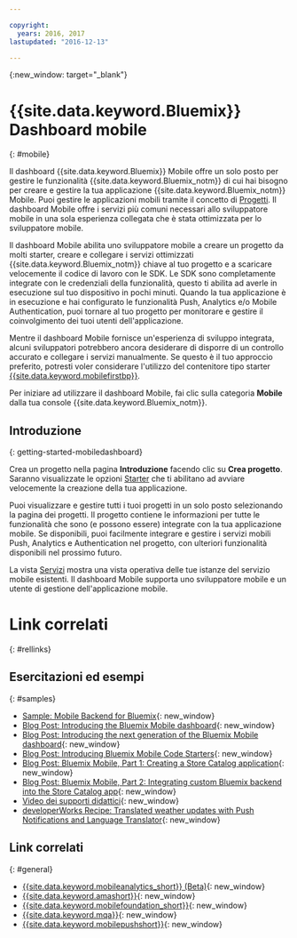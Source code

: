 ```yaml
---

copyright:
  years: 2016, 2017
lastupdated: "2016-12-13"

---
```

{:new_window: target="_blank"}

# {{site.data.keyword.Bluemix}} Dashboard mobile
{: #mobile}

Il dashboard {{site.data.keyword.Bluemix}} Mobile offre un solo posto per gestire le funzionalità {{site.data.keyword.Bluemix_notm}} di cui hai bisogno per creare e gestire la tua applicazione {{site.data.keyword.Bluemix_notm}} Mobile. Puoi gestire le applicazioni mobili tramite il concetto di [Progetti](projects.html). Il dashboard Mobile offre i servizi più comuni necessari allo sviluppatore mobile in una sola esperienza collegata che è stata ottimizzata per lo sviluppatore mobile.

Il dashboard Mobile abilita uno sviluppatore mobile a creare un progetto da molti starter, creare e collegare i servizi ottimizzati {{site.data.keyword.Bluemix_notm}} chiave al tuo progetto e a scaricare velocemente il codice di lavoro con le SDK. Le SDK sono completamente integrate con le credenziali della funzionalità, questo ti abilita ad averle in esecuzione sul tuo dispositivo in pochi minuti. Quando la tua applicazione è in esecuzione e hai configurato le funzionalità Push, Analytics e/o Mobile Authentication, puoi tornare al tuo progetto per monitorare e gestire il coinvolgimento dei tuoi utenti dell'applicazione.

Mentre il dashboard Mobile fornisce un'esperienza di sviluppo integrata, alcuni sviluppatori potrebbero ancora desiderare di disporre di un controllo accurato e collegare i servizi manualmente. Se questo è il tuo approccio preferito, potresti voler considerare l'utilizzo del contenitore tipo starter [{{site.data.keyword.mobilefirstbp}}](try_mobile.html).


<!--With {{site.data.keyword.Bluemix}} Mobile services, you can incorporate pre-built, managed, and scalable cloud services into your mobile applications. You can focus on building your mobile apps, instead of the complexities of managing the back-end infrastructure.

The Mobile dashboard provides an integrated experience on {{site.data.keyword.Bluemix_notm}} where you can create mobile projects easily from within the dashboard.
-->


Per iniziare ad utilizzare il dashboard Mobile, fai clic sulla categoria **Mobile** dalla tua console {{site.data.keyword.Bluemix_notm}}.


## Introduzione
{: getting-started-mobiledashboard}

Crea un progetto nella pagina **Introduzione** facendo clic su **Crea progetto**. Saranno visualizzate le opzioni [Starter](starters.html) che ti abilitano ad avviare velocemente la creazione della tua applicazione.

Puoi visualizzare e gestire tutti i tuoi progetti in un solo posto selezionando la pagina dei progetti. Il progetto contiene le informazioni per tutte le funzionalità che sono (e possono essere) integrate con la tua applicazione mobile. Se disponibili, puoi facilmente integrare e gestire i servizi mobili Push, Analytics e Authentication nel progetto, con ulteriori funzionalità disponibili nel prossimo futuro.

La vista [Servizi](services.html) mostra una vista operativa delle tue istanze del servizio mobile esistenti. Il dashboard Mobile supporta uno sviluppatore mobile e un utente di gestione dell'applicazione mobile.


<!--You can also discover the {{site.data.keyword.Bluemix_notm}} Mobile offerings, link to the Mobile documentation and get answers from our {{site.data.keyword.Bluemix_notm}} Mobile services community on Stack Overflow.-->


# Link correlati
{: #rellinks}

## Esercitazioni ed esempi
{: #samples}

* [Sample: Mobile Backend for Bluemix](https://github.com/ibm-bluemix-mobile-services/mobiledashboard-storecatalog-backend){: new_window}
* [Blog Post: Introducing the Bluemix Mobile dashboard](https://developer.ibm.com/bluemix/2016/07/08/new-bluemix-mobile-dashboard/){: new_window}
* [Blog Post: Introducing the next generation of the Bluemix Mobile dashboard](https://www.ibm.com/blogs/bluemix/2016/10/next-gen-bluemix-mobile-dashboard/){: new_window}
* [Blog Post: Introducing Bluemix Mobile Code Starters](https://www.ibm.com/blogs/bluemix/2016/10/rapid-dev-with-mobile-code-starters/){: new_window}
* [Blog Post: Bluemix Mobile, Part 1: Creating a Store Catalog application](https://developer.ibm.com/bluemix/2016/07/13/bluemix-mobile-creating-store-catalog-app-part1/){: new_window}
* [Blog Post: Bluemix Mobile, Part 2: Integrating custom Bluemix backend into the Store Catalog app](https://developer.ibm.com/bluemix/2016/07/14/bluemix-mobile-integrating-custom-backend-part2/){: new_window}
* [Video dei supporti didattici](https://www.youtube.com/channel/UCRW4t4Hzm9gzuiq5naERkCw){: new_window}
* [developerWorks Recipe: Translated weather updates with Push Notifications and Language Translator](https://developer.ibm.com/recipes/tutorials/receive-weather-updates-in-your-own-language-using-ibm-bluemix-push-notification-service-and-language-translator/){: new_window}


## Link correlati
{: #general}

* [{{site.data.keyword.mobileanalytics_short}} (Beta)](/docs/services/mobileanalytics/index.html){: new_window}
* [{{site.data.keyword.amashort}}](/docs/services/mobileaccess/index.html){: new_window}
* [{{site.data.keyword.mobilefoundation_short}}](/docs/services/mobilefoundation/index.html){: new_window}
* [{{site.data.keyword.mqa}}](/docs/services/MobileQualityAssurance/index.html){: new_window}
* [{{site.data.keyword.mobilepushshort}}](/docs/services/mobilepush/index.html){: new_window}
